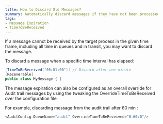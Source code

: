 ```yaml
---
title: How to Discard Old Messages?
summary: Automatically discard messages if they have not been processed within a given period of time.
tags:
- Message Expiration
- TimeToBeReceived
---
```



If a message cannot be received by the target process in the given time frame, including all time in queues and in transit, you may want to discard the message.

To discard a message when a specific time interval has elapsed:

```C#
[TimeToBeReceived("00:01:00")] // Discard after one minute
[Recoverable]
public class MyMessage { }
```

The message expiration can also be configured as an overall override for Audit trail messages by using the tweaking the OverrideTimeToBeReceived over the configuration file

For example, discarding message from the audit trail after 60 min :

```C#
<AuditConfig QueueName="audit" OverrideTimeToBeReceived="0:60:0"/>
```
